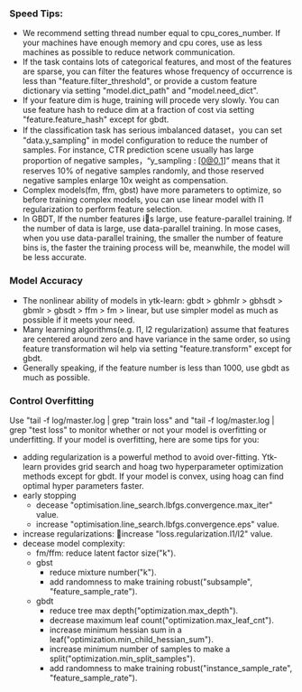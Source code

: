 ### Speed Tips:

- We recommend setting  thread number equal to cpu_cores_number. If your machines have enough memory and cpu cores,  use as less machines as possible to reduce network communication.
- If the task contains lots of categorical features, and  most of the features are sparse, you can filter the features whose frequency of occurrence is less than "feature.filter_threshold", or provide a custom feature dictionary  via setting "model.dict_path" and "model.need_dict".
- If your feature dim is huge, training will procede very slowly. You can use feature hash to reduce dim at a fraction of cost via setting "feature.feature_hash" except for gbdt. 
- If the classification task has serious imbalanced dataset，you can set "data.y_sampling" in model configuration to reduce the number of samples. For instance, CTR prediction scene usually has large proportion of negative samples，“y_sampling : [0@0.1]” means that it reserves 10% of negative samples randomly, and those reserved negative samples enlarge 10x weight as compensation.
- Complex models(fm, ffm, gbst) have more parameters to optimize,  so before training complex models, you can use linear model with l1 regularization to perform feature selection.
- In GBDT, If  the number features is large, use feature-parallel training.  If the number of data is large, use data-parallel training. In mose cases, when you use data-parallel training, the smaller the number of feature bins is, the faster the training process will be, meanwhile, the model will be less accurate.

### Model Accuracy

- The nonlinear ability of models in ytk-learn: gbdt > gbhmlr > gbhsdt > gbmlr > gbsdt > ffm > fm > linear, but use simpler model as much as possible if it meets your need.
- Many learning algorithms(e.g. l1, l2 regularization) assume that features are centered around zero and have variance in the same order, so using feature transformation wil help via setting "feature.transform" except for gbdt.
- Generally speaking,  if the feature number is less than 1000, use gbdt as much as possible.

### Control Overfitting

Use "tail -f log/master.log | grep "train loss" and "tail -f log/master.log | grep "test loss" to monitor whether or not your model is overfitting or underfitting. If your model is overfitting, here are some tips for you:

- adding regularization is a powerful method to avoid over-fitting. Ytk-learn provides grid search and hoag two hyperparameter optimization methods except for gbdt. If your model is convex, using hoag can find optimal hyper parameters faster.
- early stopping
  - decease "optimisation.line_search.lbfgs.convergence.max_iter" value.
  - increase "optimisation.line_search.lbfgs.convergence.eps" value.
- increase regularizations: increase "loss.regularization.l1/l2" value.
- decease model complexity:
  - fm/ffm: reduce latent factor size("k").
  - gbst
    - reduce mixture number("k").
    - add randomness to make training robust("subsample", "feature_sample_rate").
  - gbdt
    - reduce tree max depth("optimization.max_depth").
    - decrease maximum leaf count("optimization.max_leaf_cnt").
    - increase minimum hessian sum in a leaf("optimization.min_child_hessian_sum").
    - increase minimum number of samples to make a split("optimization.min_split_samples").
    - add randomness to make training robust("instance_sample_rate", "feature_sample_rate").
